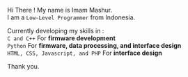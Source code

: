 Hi There !
My name is Imam Mashur.
<br>I am a `Low-Level Programmer` from Indonesia.

Currently developing my skills in : <br>
`C and C++` For <b>firmware development</b><br>
`Python` For <b>firmware, data processing, and interface design</b><br>
`HTML, CSS, Javascript, and PHP` For <b>interface design</b>

Thank you.
